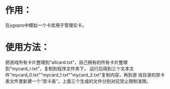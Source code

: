 # 作用：
在ygopro中模拟一个卡库用于管理实卡。
# 使用方法：
把游戏所有卡片整理到"allcard.txt"，自己拥有的所有卡片整理到"mycard_r.txt"，复制到程序文件夹下，
运行后得到三个文本文件"mycard_0.txt""mycard_1.txt""mycard_2.txt"复制内容，再到游
戏目录的禁卡表文件里新建一个“禁卡表”，上面三个生成的文件分别对应禁止限制准限。

